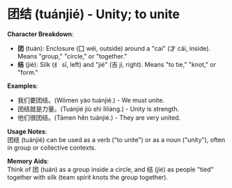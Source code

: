 # **团结 (tuánjié) - Unity; to unite**

**Character Breakdown**:  
- **团** (tuán): Enclosure (囗 wéi, outside) around a "cai" (才 cái, inside). Means "group," "circle," or "together."  
- **结** (jié): Silk (纟 sī, left) and "jié" (吉 jí, right). Means "to tie," "knot," or "form."

**Examples**:  
- 我们要团结。(Wǒmen yào tuánjié.) - We must unite.  
- 团结就是力量。(Tuánjié jiù shì lìliàng.) - Unity is strength.  
- 他们很团结。(Tāmen hěn tuánjié.) - They are very united.

**Usage Notes**:  
团结 (tuánjié) can be used as a verb ("to unite") or as a noun ("unity"), often in group or collective contexts.

**Memory Aids**:  
Think of 团 (tuán) as a group inside a circle, and 结 (jié) as people "tied" together with silk (team spirit knots the group together).